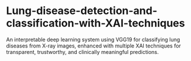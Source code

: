 # Lung-disease-detection-and-classification-with-XAI-techniques
An interpretable deep learning system using VGG19 for classifying lung diseases from X-ray images, enhanced with multiple XAI techniques for transparent, trustworthy, and clinically meaningful predictions.
